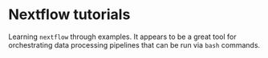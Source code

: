 # Nextflow tutorials

Learning `nextflow` through examples. It appears to be a great tool for orchestrating data processing pipelines that can be run via `bash` commands. 
